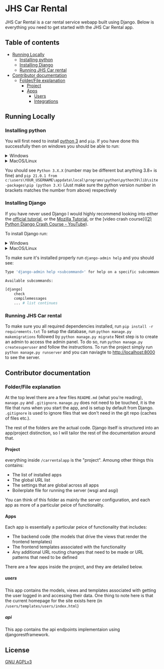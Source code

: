 # JHS Car Rental

JHS Car Rental is a car rental service webapp built using Django. Below is everything you need to get started with the JHS Car Rental app.

## Table of contents

- [Running Locally](#running-locally)
  - [Installing python](#installing-python)
  - [Installing Django](#installing-django)
  - [Running JHS Car rental](#running-jhs-car-rental)
- [Contributor documentation](#contributor-documentation)
  - [Folder/File explanation](#folderfile-explanation)
    - [Project](#project)
    - [Apps](#apps)
      - [Users](#users)
      - [Integrations](#integrations)

## Running Locally

### Installing python

You will first need to install [python 3](https://www.python.org/downloads/) and `pip`. If you have done this successfully then on windows you should be able to run:

<details>
 <summary>Windows</summary>
	<code>python --version</code> and <code>pip --version</code>
</details>
<details>
 <summary>MacOS/Linux</summary>
	<code>python3 --version</code> and <code>pip3 --version</code>
</details>

You should see `Python 3.X.X` (number may be different but anything 3.8+ is fine) and
`pip 21.0.1 from c:\users\YOUR_USERNAME\appdata\local\programs\python\python39\lib\site-packages\pip (python 3.X)` (Just make sure the python version number in brackets matches the number from above) respectively

### Installing Django

If you have never used Django I would highly recommend looking into either the [official tutorial](https://www.djangoproject.com/start/), or the [Mozilla Tutorial](https://developer.mozilla.org/en-US/docs/Learn/Server-side/Django/Introduction), or the [video crash course]([(2) Python Django Crash Course - YouTube](https://www.youtube.com/watch?v=e1IyzVyrLSU)).

To install Django run:

<details>
 <summary>Windows</summary>
	<code>pip install django</code>
</details>
<details>
 <summary>MacOS/Linux</summary>
	<code>pip3 install django</code> or <code>sudo pip3 install django</code>
</details>

To make sure it's installed properly run `django-admin help` and you should see:

```bash
Type 'django-admin help <subcommand>' for help on a specific subcommand.

Available subcommands:

[django]
    check
    compilemessages
    ... # list continues
```

### Running JHS Car rental

To make sure you all required dependencies installed, run `pip install -r requirements.txt`
To setup the database, run `python manage.py makemigrations` followed by `python manage.py migrate`
Next step is to create an admin to access the admin panel. To do so, run `python manage.py createsuperuser` and follow the instructions.
To run the project simply run `python manage.py runserver` and you can naviagte to [http://localhost:8000](http://localhost:8000) to see the server.

## Contributor documentation

### Folder/File explanation

At the top level there are a few files `README.md` (what you're reading), `manage.py` and `.gitignore`. `manage.py` does not need to be touched, it is the file that runs when you start the app, and is setup by default from Django. `.gitignore` is used to ignore files that we don't need in the git repo (caches of files etc.).

The rest of the folders are the actual code. Django itself is structured into an app/project distinction, so I will tailor the rest of the documentation around that.

#### Project

everything inside `/carrentalapp` is the "project". Amoung other things this contains:

- The list of installed apps
- The global URL list
- The settings that are global across all apps
- Boilerplate file for running the server (wsgi and asgi)

You can think of this folder as mainly the server configuration, and each app as more of a particular peice of functionality.

#### Apps

Each app is essentially a particular peice of functionality that includes:

- The backend code (the models that drive the views that render the frontend templates)
- The frontend templates associated with the functionality
- Any additional URL routing changes that need to be made or URL patterns that need to be defined

There are a few apps inside the project, and they are detailed below.

##### users

This app contains the models, views and templates associated with getting the user logged in and accessing their data. One thing to note here is that the current homepage for the site exists here (in `/users/templates/users/index.html`)

##### api

This app contains the api endpoints implementaion using djangorestframework.

## License

[GNU AGPLv3](https://choosealicense.com/licenses/agpl-3.0/)
